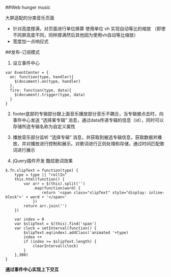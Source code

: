 ##Web hunger music

大屏适配的分类音乐页面
- 针对高度撑满，对页面进行单位换算 使用单位 vh 实现自动等比的缩放
（即使不同屏高度不同，同样撑满然后其他因为使用vh自动等比缩放）
- 宽度加一点响应式

##发布-订阅模式
1. 设立事件中心
```
var EventCenter = {
  on: function(type, handler){
    $(document).on(type, handler)
  },
  fire: function(type, data){
    $(document).trigger(type, data)
  }
}
```
2. footer底部的专辑部分跟上面音乐播放部分音乐不耦合，当专辑被点击时，向事件中心发送 “选择某专辑” 消息，通过data传递专辑的信息（id），同时可以存储所选专辑名称为自定义属性

3. 播放音乐部分监听 “选择专辑” 消息，并获取到被选专辑信息，获取数据并播放，并对播放进行控制和展示。对歌词进行正则处理和存储，通过时间匹配歌词进行展示

4. jQuery插件开发 酷炫歌词效果
```
$.fn.slipText = function(type) {
	type = type || "rollIn"
	this.html(function() {
		var arr = $(this).split('')
			.map(function(word) {
				return '<span class="slipText" style="display: inline-block">' + word + '</span>'
			})
		return arr.join('')
	})

	var index = 0
	var $slipText = $(this).find('span')
	var clock = setInterval(function() {
		$slipText.eq(index).addClass('animated '+type)
		index ++
		if (index >= $slipText.length) {
			clearInterval(clock)
		}	
	},300)
}
```

**通过事件中心实现上下交互**
